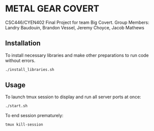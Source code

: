 # METAL GEAR COVERT
CSC446/CYEN402 Final Project for team Big Covert.
Group Members:  Landry Baudouin, Brandon Vessel, Jeremy Choyce, Jacob Mathews

## Installation
To install necessary libraries and make other preparations to run code without errors.
```bash
./install_libraries.sh
```

## Usage
To launch tmux session to display and run all server ports at once:
```bash
./start.sh
```

To end session prematurely:
```bash
tmux kill-session
```
